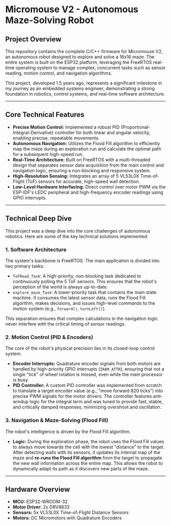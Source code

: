 # Micromouse V2 - Autonomous Maze-Solving Robot
## Project Overview

This repository contains the complete C/C++ firmware for Micromouse V2, an autonomous robot designed to explore and solve a 16x16 maze. The entire system is built on the ESP32 platform, leveraging the FreeRTOS real-time operating system to manage complex, concurrent tasks such as sensor reading, motion control, and navigation algorithms.

This project, developed 1.5 years ago, represents a significant milestone in my journey as an embedded systems engineer, demonstrating a strong foundation in robotics, control systems, and real-time software architecture.

---

## Core Technical Features

*   **Precise Motion Control:** Implemented a robust PID (Proportional-Integral-Derivative) controller for both linear and angular velocity, enabling precise, repeatable movements.
*   **Autonomous Navigation:** Utilizes the Flood Fill algorithm to efficiently map the maze during an exploration run and calculate the optimal path for a subsequent high-speed run.
*   **Real-Time Architecture:** Built on FreeRTOS with a multi-threaded design that separates sensor data acquisition from the main control and navigation logic, ensuring a non-blocking and responsive system.
*   **High-Resolution Sensing:** Integrates an array of 5 VL53L0X Time-of-Flight (ToF) sensors for accurate, high-speed wall detection.
*   **Low-Level Hardware Interfacing:** Direct control over motor PWM via the ESP-IDF's LEDC peripheral and high-frequency encoder readings using GPIO interrupts.

---

## Technical Deep Dive

This project was a deep dive into the core challenges of autonomous robotics. Here are some of the key technical solutions implemented:

### 1. Software Architecture

The system's backbone is FreeRTOS. The main application is divided into two primary tasks:

*   `ToFRead_Task`: A high-priority, non-blocking task dedicated to continuously polling the 5 ToF sensors. This ensures that the robot's perception of the world is always up-to-date.
*   `explore_maze_Task`: A lower-priority task that contains the main state machine. It consumes the latest sensor data, runs the Flood Fill algorithm, makes decisions, and issues high-level commands to the motion system (e.g., `forward()`, `turnLeft()`).

This separation ensures that complex calculations in the navigation logic never interfere with the critical timing of sensor readings.

### 2. Motion Control (PID & Encoders)

The core of the robot's physical precision lies in its closed-loop control system.

*   **Encoder Interrupts:** Quadrature encoder signals from both motors are handled by high-priority GPIO interrupts (`IRAM_ATTR`), ensuring that not a single "tick" of wheel rotation is missed, even while the main processor is busy.
*   **PID Controller:** A custom PID controller was implemented from scratch to translate a target encoder value (e.g., "move forward 820 ticks") into precise PWM signals for the motor drivers. The controller features anti-windup logic for the integral term and was tuned to provide fast, stable, and critically damped responses, minimizing overshoot and oscillation.

### 3. Navigation & Maze-Solving (Flood Fill)

The robot's intelligence is driven by the Flood Fill algorithm.
*   **Logic:** During the exploration phase, the robot uses the Flood Fill values to always move towards the cell with the lowest "distance" to the target. After detecting walls with its sensors, it updates its internal map of the maze and **re-runs the Flood Fill algorithm** from the target to propagate the new wall information across the entire map. This allows the robot to dynamically adapt its path as it discovers new parts of the maze.

---

## Hardware Overview

*   **MCU:** ESP32-WROOM-32
*   **Motor Driver:** 2x DRV8833
*   **Sensors:** 5x VL53L0X Time-of-Flight Distance Sensors
*   **Motors:** DC Micromotors with Quadrature Encoders
